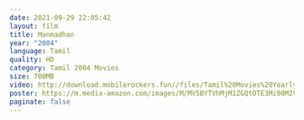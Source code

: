 ```yaml
---
date: 2021-09-29 22:05:42
layout: film
title: Manmadhan
year: "2004"
language: Tamil
quality: HD
category: Tamil 2004 Movies
size: 700MB
video: http://download.mobilerockers.fun//files/Tamil%20Movies%20Yearly%20Collections/Tamil%202004%20Collections/Manmadhan%20(2004)/Manmadhan%20(2004)%20Full%20Movies/Manmadhan%20(2004)%20DVDRip/Manmadhan%20(2004)%20DVDRip%20Single%20Part.mp4
poster: https://m.media-amazon.com/images/M/MV5BYTVhMjM1ZGQtOTE3Mi00M2VjLTgxMWItMjcyYjI1ZmNkZDRmXkEyXkFqcGdeQXVyMTM1NDM4OTY3._V1_QL75_UY281_CR3,0,190,281_.jpg
paginate: false
---
```

